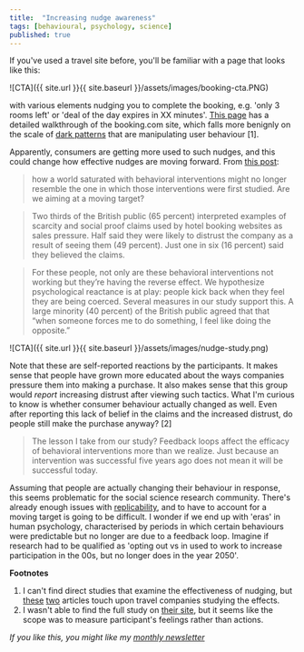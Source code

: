```yaml
---
title:  "Increasing nudge awareness"  
tags: [behavioural, psychology, science]
published: true
---
```


If you've used a travel site before, you'll be familiar with a page that looks like this: 

![CTA]({{ site.url }}{{ site.baseurl }}/assets/images/booking-cta.PNG)

with various elements nudging you to complete the booking, e.g. 'only 3 rooms left' or 'deal of the day expires in XX minutes'. [This page](https://ro-che.info/articles/2017-09-17-booking-com-manipulation "roche") has a detailed walkthrough of the booking.com site, which falls more benignly on the scale of [dark patterns](https://www.darkpatterns.org/ "link") that are manipulating user behaviour \[1\].

Apparently, consumers are getting more used to such nudges, and this could change how effective nudges are moving forward. From [this post](https://behavioralscientist.org/consumers-are-becoming-wise-to-your-nudge/ "wise up"):

> how a world saturated with behavioral interventions might no longer resemble the one in which those interventions were first studied. Are we aiming at a moving target?

> Two thirds of the British public (65 percent) interpreted examples of scarcity and social proof claims used by hotel booking websites as sales pressure. Half said they were likely to distrust the company as a result of seeing them (49 percent). Just one in six (16 percent) said they believed the claims. 

> For these people, not only are these behavioral interventions not working but they’re having the reverse effect. We hypothesize psychological reactance is at play: people kick back when they feel they are being coerced. Several measures in our study support this. A large minority (40 percent) of the British public agreed that that “when someone forces me to do something, I feel like doing the opposite.”

![CTA]({{ site.url }}{{ site.baseurl }}/assets/images/nudge-study.png)

Note that these are self-reported reactions by the participants. It makes sense that people have grown more educated about the ways companies pressure them into making a purchase. It also makes sense that this group would *report* increasing distrust after viewing such tactics. What I'm curious to know is whether consumer behaviour actually changed as well. Even after reporting this lack of belief in the claims and the increased distrust, do people still make the purchase anyway? \[2\] 

> The lesson I take from our study? Feedback loops affect the efficacy of behavioral interventions more than we realize. Just because an intervention was successful five years ago does not mean it will be successful today. 

Assuming that people are actually changing their behaviour in response, this seems problematic for the social science research community. There's already enough issues with [replicability](https://www.leonlinsx.com/replicability-crisis/ "replicability"), and to have to account for a moving target is going to be difficult. I wonder if we end up with 'eras' in human psychology, characterised by periods in which certain behaviours were predictable but no longer are due to a feedback loop. Imagine if research had to be qualified as 'opting out vs in used to work to increase participation in the 00s, but no longer does in the year 2050'.

**Footnotes**
1. I can't find direct studies that examine the effectiveness of nudging, but [these](https://cacm.acm.org/magazines/2018/7/229029-digital-nudging/abstract "article 1") [two](https://buyingbusinesstravel.com/feature/2527739-behavioural-science-travel-industry/ "article 2") articles touch upon travel companies studying the effects.
2. I wasn't able to find the full study on [their site](https://www.trinitymcqueen.com/tmq-blog/2019/2/27/are-people-getting-wise-to-the-nudge "study"), but it seems like the scope was to measure participant's feelings rather than actions.

*If you like this, you might like my [monthly newsletter](https://avoidboringpeople.substack.com/ "ABP")*
